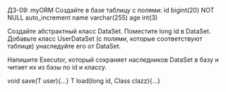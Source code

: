 ДЗ-09: myORM
Создайте в базе таблицу с полями: 
id bigint(20) NOT NULL auto_increment 
name varchar(255)
age int(3)

Создайте абстрактный класс DataSet. Поместите long id в DataSet. 
Добавьте класс UserDataSet (с полями, которые соответствуют таблице) унаследуйте его от DataSet. 

Напишите Executor, который сохраняет наследников DataSet в базу и читает их из базы по id и классу. 

<T extends DataSet> void save(T user){…}
<T extends DataSet> T load(long id, Class<T> clazz){…}